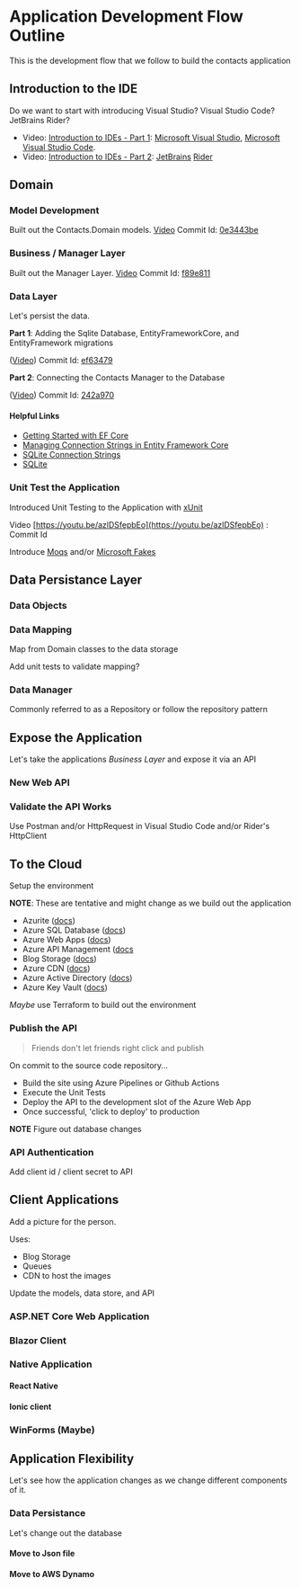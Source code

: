 # Application Development Flow Outline

This is the development flow that we follow to build the contacts application

## Introduction to the IDE

Do we want to start with introducing Visual Studio? Visual Studio Code? JetBrains Rider?

* Video: [Introduction to IDEs - Part 1](https://youtu.be/19nRZ6CBXDI): [Microsoft Visual Studio](https://visualstudio.microsoft.com/), [Microsoft Visual Studio Code](https://code.visualstudio.com/?wt.mc_id=DX_841432).
* Video: [Introduction to IDEs - Part 2](https://youtu.be/qlg9n-T064Q): [JetBrains](https://www.jetbrains.com/) [Rider](https://www.jetbrains.com/rider/)

## Domain

### Model Development

Built out the Contacts.Domain models.  [Video](https://youtu.be/XkCFW9rqSz0) Commit Id: [0e3443be](https://github.com/jguadagno/Contacts/commit/0e3443bfe8657f250fd0830e0e36ae22a8ec3a62)

### Business / Manager Layer

Built out the Manager Layer. [Video](https://youtu.be/wZmzM3AWAyk) Commit Id: [f89e811](https://github.com/jguadagno/Contacts/commit/f89e8116ae3bbefe20f50b6a8fdfcd642e34db38)

### Data Layer

Let's persist the data.

**Part 1**: Adding the Sqlite Database, EntityFrameworkCore, and EntityFramework migrations

([Video](https://youtu.be/kf3hQ1rt8SY)) Commit Id: [ef63479](https://github.com/jguadagno/Contacts/commit/ef63479328252ce06c6312aa62446f294deb7e58)

**Part 2**: Connecting the Contacts Manager to the Database

([Video](https://youtu.be/CSTHbmINagM)) Commit Id: [242a970](https://github.com/jguadagno/Contacts/commit/242a97023bee18972325e0c253d9339c056edaca)

#### Helpful Links

* [Getting Started with EF Core](https://docs.microsoft.com/en-us/ef/core/get-started/?tabs=netcore-cli)
* [Managing Connection Strings in Entity Framework Core](https://www.learnentityframeworkcore.com/connection-strings)
* [SQLite Connection Strings](https://www.connectionstrings.com/sqlite/)
* [SQLite](https://sqlite.org/index.html)

### Unit Test the Application

Introduced Unit Testing to the Application with [xUnit](https://xunit.net/)

Video [https://youtu.be/azlDSfepbEo](https://youtu.be/azlDSfepbEo) : Commit Id []()

Introduce [Moqs](https://github.com/Moq/moq4) and/or [Microsoft Fakes](https://docs.microsoft.com/en-us/visualstudio/test/isolating-code-under-test-with-microsoft-fakes?view=vs-2019)

## Data Persistance Layer

### Data Objects

### Data Mapping

Map from Domain classes to the data storage

Add unit tests to validate mapping?

### Data Manager

Commonly referred to as a Repository or follow the repository pattern

## Expose the Application

Let's take the applications *Business Layer* and expose it via an API

### New Web API

### Validate the API Works

Use Postman and/or HttpRequest in Visual Studio Code and/or Rider's HttpClient

## To the Cloud

Setup the environment

**NOTE**: These are tentative and might change as we build out the application

* Azurite ([docs](https://docs.microsoft.com/en-us/azure/storage/common/storage-use-azurite))
* Azure SQL Database ([docs](https://azure.microsoft.com/en-us/services/sql-database/))
* Azure Web Apps ([docs](https://azure.microsoft.com/en-us/services/app-service/web/))
* Azure API Management ([docs](https://azure.microsoft.com/en-us/services/api-management/)
* Blog Storage ([docs](https://azure.microsoft.com/en-us/services/storage/blobs/))
* Azure CDN ([docs](https://azure.microsoft.com/en-us/services/cdn/))
* Azure Active Directory ([docs](https://azure.microsoft.com/en-us/services/active-directory/))
* Azure Key Vault ([docs](https://azure.microsoft.com/en-us/services/key-vault/))

*Maybe* use Terraform to build out the environment

### Publish the API

> Friends don't let friends right click and publish

On commit to the source code repository...

* Build the site using Azure Pipelines or Github Actions
* Execute the Unit Tests
* Deploy the API to the development slot of the Azure Web App
* Once successful, 'click to deploy' to production

**NOTE** Figure out database changes

### API Authentication

Add client id / client secret to API

## Client Applications

Add a picture for the person.

Uses:

* Blog Storage
* Queues
* CDN to host the images

Update the models, data store, and API

### ASP.NET Core Web Application

### Blazor Client

### Native Application

#### React Native

#### Ionic client

### WinForms (Maybe)

## Application Flexibility

Let's see how the application changes as we change different components of it.

### Data Persistance

Let's change out the database

#### Move to Json file

#### Move to AWS Dynamo
